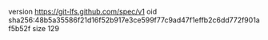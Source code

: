 version https://git-lfs.github.com/spec/v1
oid sha256:48b5a35586f21d16f52b917e3ce599f77c9ad47f1effb2c6dd772f901af5b52f
size 129
